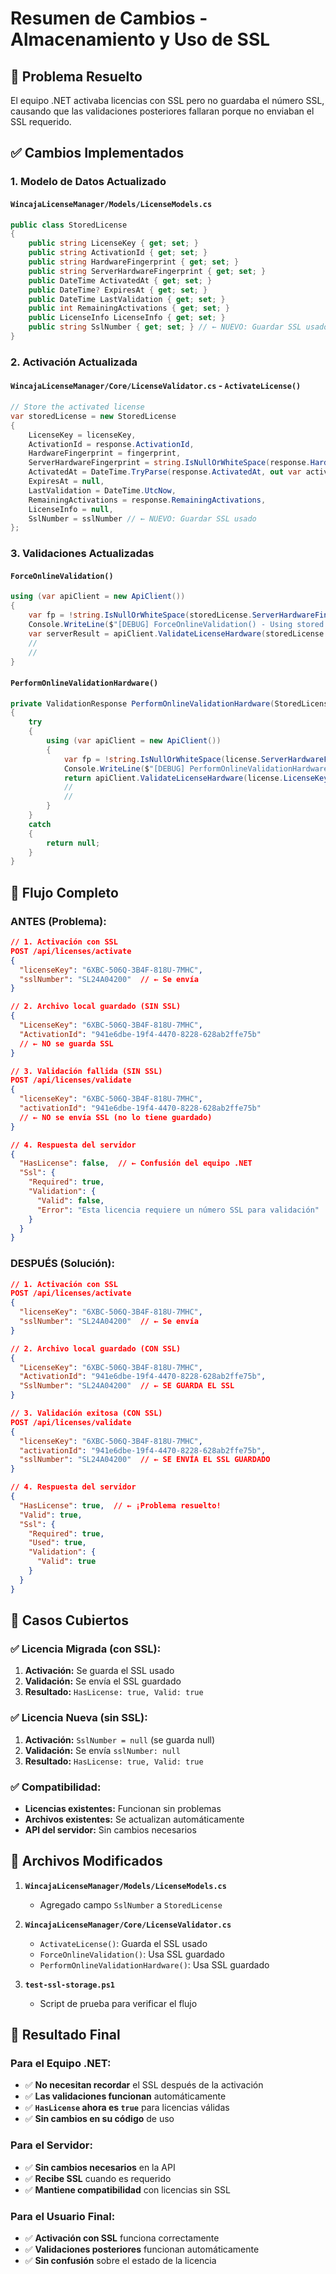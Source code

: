 # Resumen de Cambios - Almacenamiento y Uso de SSL

## 🎯 **Problema Resuelto**

El equipo .NET activaba licencias con SSL pero no guardaba el número SSL, causando que las validaciones posteriores fallaran porque no enviaban el SSL requerido.

## ✅ **Cambios Implementados**

### **1. Modelo de Datos Actualizado**

#### **`WincajaLicenseManager/Models/LicenseModels.cs`**

```csharp
public class StoredLicense
{
    public string LicenseKey { get; set; }
    public string ActivationId { get; set; }
    public string HardwareFingerprint { get; set; }
    public string ServerHardwareFingerprint { get; set; }
    public DateTime ActivatedAt { get; set; }
    public DateTime? ExpiresAt { get; set; }
    public DateTime LastValidation { get; set; }
    public int RemainingActivations { get; set; }
    public LicenseInfo LicenseInfo { get; set; }
    public string SslNumber { get; set; } // ← NUEVO: Guardar SSL usado
}
```

### **2. Activación Actualizada**

#### **`WincajaLicenseManager/Core/LicenseValidator.cs` - `ActivateLicense()`**

```csharp
// Store the activated license
var storedLicense = new StoredLicense
{
    LicenseKey = licenseKey,
    ActivationId = response.ActivationId,
    HardwareFingerprint = fingerprint,
    ServerHardwareFingerprint = string.IsNullOrWhiteSpace(response.HardwareFingerprint) ? fingerprint : response.HardwareFingerprint,
    ActivatedAt = DateTime.TryParse(response.ActivatedAt, out var activatedAt) ? activatedAt : DateTime.UtcNow,
    ExpiresAt = null,
    LastValidation = DateTime.UtcNow,
    RemainingActivations = response.RemainingActivations,
    LicenseInfo = null,
    SslNumber = sslNumber // ← NUEVO: Guardar SSL usado
};
```

### **3. Validaciones Actualizadas**

#### **`ForceOnlineValidation()`**

```csharp
using (var apiClient = new ApiClient())
{
    var fp = !string.IsNullOrWhiteSpace(storedLicense.ServerHardwareFingerprint) ? storedLicense.ServerHardwareFingerprint : storedLicense.HardwareFingerprint;
    Console.WriteLine($"[DEBUG] ForceOnlineValidation() - Using stored SSL: {storedLicense.SslNumber ?? "null"}");
    var serverResult = apiClient.ValidateLicenseHardware(storedLicense.LicenseKey, fp, storedLicense.ActivationId, storedLicense.SslNumber);
    //                                                                                                                                    ↑
    //                                                                                                                          SSL guardado
}
```

#### **`PerformOnlineValidationHardware()`**

```csharp
private ValidationResponse PerformOnlineValidationHardware(StoredLicense license)
{
    try
    {
        using (var apiClient = new ApiClient())
        {
            var fp = !string.IsNullOrWhiteSpace(license.ServerHardwareFingerprint) ? license.ServerHardwareFingerprint : license.HardwareFingerprint;
            Console.WriteLine($"[DEBUG] PerformOnlineValidationHardware - Using stored SSL: {license.SslNumber ?? "null"}");
            return apiClient.ValidateLicenseHardware(license.LicenseKey, fp, license.ActivationId, license.SslNumber);
            //                                                                                                        ↑
            //                                                                                              SSL guardado
        }
    }
    catch
    {
        return null;
    }
}
```

## 🔄 **Flujo Completo**

### **ANTES (Problema):**

```json
// 1. Activación con SSL
POST /api/licenses/activate
{
  "licenseKey": "6XBC-506Q-3B4F-818U-7MHC",
  "sslNumber": "SL24A04200"  // ← Se envía
}

// 2. Archivo local guardado (SIN SSL)
{
  "LicenseKey": "6XBC-506Q-3B4F-818U-7MHC",
  "ActivationId": "941e6dbe-19f4-4470-8228-628ab2ffe75b"
  // ← NO se guarda SSL
}

// 3. Validación fallida (SIN SSL)
POST /api/licenses/validate
{
  "licenseKey": "6XBC-506Q-3B4F-818U-7MHC",
  "activationId": "941e6dbe-19f4-4470-8228-628ab2ffe75b"
  // ← NO se envía SSL (no lo tiene guardado)
}

// 4. Respuesta del servidor
{
  "HasLicense": false,  // ← Confusión del equipo .NET
  "Ssl": {
    "Required": true,
    "Validation": {
      "Valid": false,
      "Error": "Esta licencia requiere un número SSL para validación"
    }
  }
}
```

### **DESPUÉS (Solución):**

```json
// 1. Activación con SSL
POST /api/licenses/activate
{
  "licenseKey": "6XBC-506Q-3B4F-818U-7MHC",
  "sslNumber": "SL24A04200"  // ← Se envía
}

// 2. Archivo local guardado (CON SSL)
{
  "LicenseKey": "6XBC-506Q-3B4F-818U-7MHC",
  "ActivationId": "941e6dbe-19f4-4470-8228-628ab2ffe75b",
  "SslNumber": "SL24A04200"  // ← SE GUARDA EL SSL
}

// 3. Validación exitosa (CON SSL)
POST /api/licenses/validate
{
  "licenseKey": "6XBC-506Q-3B4F-818U-7MHC",
  "activationId": "941e6dbe-19f4-4470-8228-628ab2ffe75b",
  "sslNumber": "SL24A04200"  // ← SE ENVÍA EL SSL GUARDADO
}

// 4. Respuesta del servidor
{
  "HasLicense": true,  // ← ¡Problema resuelto!
  "Valid": true,
  "Ssl": {
    "Required": true,
    "Used": true,
    "Validation": {
      "Valid": true
    }
  }
}
```

## 🎯 **Casos Cubiertos**

### **✅ Licencia Migrada (con SSL):**

1. **Activación:** Se guarda el SSL usado
2. **Validación:** Se envía el SSL guardado
3. **Resultado:** `HasLicense: true, Valid: true`

### **✅ Licencia Nueva (sin SSL):**

1. **Activación:** `SslNumber = null` (se guarda null)
2. **Validación:** Se envía `sslNumber: null`
3. **Resultado:** `HasLicense: true, Valid: true`

### **✅ Compatibilidad:**

- **Licencias existentes:** Funcionan sin problemas
- **Archivos existentes:** Se actualizan automáticamente
- **API del servidor:** Sin cambios necesarios

## 🔧 **Archivos Modificados**

1. **`WincajaLicenseManager/Models/LicenseModels.cs`**

   - Agregado campo `SslNumber` a `StoredLicense`

2. **`WincajaLicenseManager/Core/LicenseValidator.cs`**

   - `ActivateLicense()`: Guarda el SSL usado
   - `ForceOnlineValidation()`: Usa SSL guardado
   - `PerformOnlineValidationHardware()`: Usa SSL guardado

3. **`test-ssl-storage.ps1`**
   - Script de prueba para verificar el flujo

## 🎉 **Resultado Final**

### **Para el Equipo .NET:**

- ✅ **No necesitan recordar** el SSL después de la activación
- ✅ **Las validaciones funcionan** automáticamente
- ✅ **`HasLicense` ahora es `true`** para licencias válidas
- ✅ **Sin cambios en su código** de uso

### **Para el Servidor:**

- ✅ **Sin cambios necesarios** en la API
- ✅ **Recibe SSL** cuando es requerido
- ✅ **Mantiene compatibilidad** con licencias sin SSL

### **Para el Usuario Final:**

- ✅ **Activación con SSL** funciona correctamente
- ✅ **Validaciones posteriores** funcionan automáticamente
- ✅ **Sin confusión** sobre el estado de la licencia
